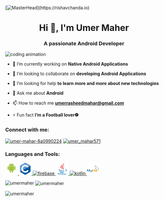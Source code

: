 [![MasterHead](https://1.bp.blogspot.com/-7A4WynwLsM...)](https://rishavchanda.io)
<h1 align="center">Hi 👋, I'm Umer Maher</h1>
<h3 align="center">A passionate Android Developer</h3>

![coding animation](https://user-images.githubusercontent.com/93570267/158133428-9fa828ff-ceab-460b-aa48-5dc42b8954df.gif)

- 🔭 I’m currently working on **Native Android Applications**

- 👯 I’m looking to collaborate on **developing Android Applications**

- 🤝 I’m looking for help **to learn more and more about new technologies**

- 💬 Ask me about **Android**

- 📫 How to reach me **umerrasheedmahar@gmail.com**

- ⚡ Fun fact **I’m a Football lover⚽**

<h3 align="left">Connect with me:</h3>
<p align="left">
<a href="https://linkedin.com/in/umer-mahar-8a0990224" target="blank"><img align="center" src="https://raw.githubusercontent.com/rahuldkjain/github-profile-readme-generator/master/src/images/icons/Social/linked-in-alt.svg" alt="umer-mahar-8a0990224" height="30" width="40" /></a>
<a href="https://instagram.com/umer_mahar571" target="blank"><img align="center" src="https://raw.githubusercontent.com/rahuldkjain/github-profile-readme-generator/master/src/images/icons/Social/instagram.svg" alt="umer_mahar571" height="30" width="40" /></a>
</p>

<h3 align="left">Languages and Tools:</h3>
<p align="left"> <a href="https://developer.android.com" target="_blank" rel="noreferrer"> <img src="https://raw.githubusercontent.com/devicons/devicon/master/icons/android/android-original-wordmark.svg" alt="android" width="40" height="40"/> </a> <a href="https://www.cprogramming.com/" target="_blank" rel="noreferrer"> <img src="https://raw.githubusercontent.com/devicons/devicon/master/icons/c/c-original.svg" alt="c" width="40" height="40"/> </a> <a href="https://firebase.google.com/" target="_blank" rel="noreferrer"> <img src="https://www.vectorlogo.zone/logos/firebase/firebase-icon.svg" alt="firebase" width="40" height="40"/> </a> <a href="https://www.java.com" target="_blank" rel="noreferrer"> <img src="https://raw.githubusercontent.com/devicons/devicon/master/icons/java/java-original.svg" alt="java" width="40" height="40"/> </a> <a href="https://kotlinlang.org" target="_blank" rel="noreferrer"> <img src="https://www.vectorlogo.zone/logos/kotlinlang/kotlinlang-icon.svg" alt="kotlin" width="40" height="40"/> </a> <a href="https://www.mysql.com/" target="_blank" rel="noreferrer"> <img src="https://raw.githubusercontent.com/devicons/devicon/master/icons/mysql/mysql-original-wordmark.svg" alt="mysql" width="40" height="40"/> </a> </p>

<p><img align="left" src="https://github-readme-stats.vercel.app/api/top-langs?username=umermaher&show_icons=true&locale=en&layout=compact" alt="umermaher" /></p>

<p>&nbsp;<img align="center" src="https://github-readme-stats.vercel.app/api?username=umermaher&show_icons=true&locale=en" alt="umermaher" /></p>

<p><img align="center" src="https://github-readme-streak-stats.herokuapp.com/?user=umermaher&" alt="umermaher" /></p>

